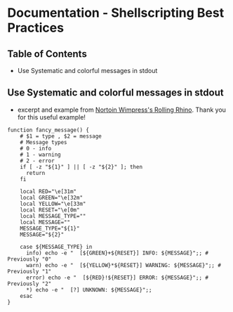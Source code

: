 # Documentation - Shellscripting Best Practices

## Table of Contents
* Use Systematic and colorful messages in stdout

## Use Systematic and colorful messages in stdout

- excerpt and example from [Nortoin Wimpress's Rolling Rhino](https://github.com/wimpysworld/rolling-rhino/blob/master/rolling-rhino). Thank you for this useful example!
```
function fancy_message() {
    # $1 = type , $2 = message
    # Message types
    # 0 - info
    # 1 - warning
    # 2 - error
    if [ -z "${1}" ] || [ -z "${2}" ]; then
      return
    fi

    local RED="\e[31m"
    local GREEN="\e[32m"
    local YELLOW="\e[33m"
    local RESET="\e[0m"
    local MESSAGE_TYPE=""
    local MESSAGE=""
    MESSAGE_TYPE="${1}"
    MESSAGE="${2}"
    
    case ${MESSAGE_TYPE} in
      info) echo -e "  [${GREEN}+${RESET}] INFO: ${MESSAGE}";; # Previously "0"
      warn) echo -e "  [${YELLOW}*${RESET}] WARNING: ${MESSAGE}";; # Previously "1"
      error) echo -e "  [${RED}!${RESET}] ERROR: ${MESSAGE}";; # Previously "2"
      *) echo -e "  [?] UNKNOWN: ${MESSAGE}";;
    esac
}
```
